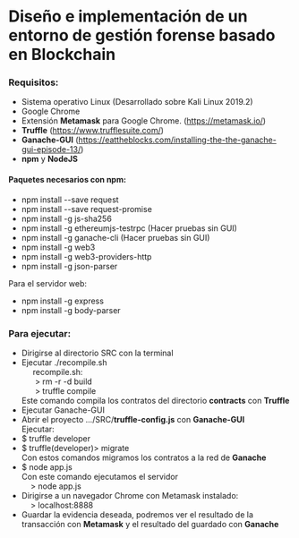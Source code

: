 # Diseño e implementación de un entorno de gestión forense basado en Blockchain

### Requisitos:
* Sistema operativo Linux (Desarrollado sobre Kali Linux 2019.2)
* Google Chrome
* Extensión **Metamask** para Google Chrome. (https://metamask.io/)
* **Truffle** (https://www.trufflesuite.com/)
* **Ganache-GUI** (https://eattheblocks.com/installing-the-the-ganache-gui-episode-13/)
* **npm** y **NodeJS**

#### Paquetes necesarios con npm:
* npm install --save request
* npm install --save request-promise
* npm install -g js-sha256
* npm install -g ethereumjs-testrpc (Hacer pruebas sin GUI)
* npm install -g ganache-cli (Hacer pruebas sin GUI)
* npm install -g web3
* npm install -g web3-providers-http
* npm install -g json-parser

Para el servidor web:
* npm install -g express
* npm install -g body-parser

### Para ejecutar:

* Dirigirse al directorio SRC con la terminal
* Ejecutar ./recompile.sh <br>
&nbsp;&nbsp;&nbsp;&nbsp; recompile.sh: <br>
&nbsp;&nbsp;&nbsp;&nbsp;&nbsp;&nbsp;> rm -r -d build <br>
&nbsp;&nbsp;&nbsp;&nbsp;&nbsp;&nbsp;> truffle compile <br>
Este comando compila los contratos del directorio **contracts** con **Truffle** <br>
 * Ejecutar Ganache-GUI
 * Abrir el proyecto .../SRC/**truffle-config.js** con **Ganache-GUI** <br>
 Ejecutar: <br>
 * $ truffle developer
 * $ truffle(developer)> migrate <br>
Con estos comandos migramos los contratos a la red de **Ganache** <br>
 * $ node app.js <br>
 Con este comando ejecutamos el servidor <br>
&nbsp;&nbsp;&nbsp;&nbsp;> node app.js <br>
* Dirigirse a un navegador Chrome con Metamask instalado: <br>
&nbsp;&nbsp;&nbsp;&nbsp;> localhost:8888 <br>
* Guardar la evidencia deseada, podremos ver el resultado de la transacción con **Metamask** y el resultado del guardado con **Ganache**
